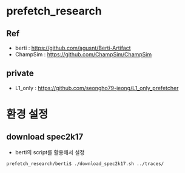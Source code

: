 # prefetch_research

## Ref
- berti : https://github.com/agusnt/Berti-Artifact
- ChampSim : https://github.com/ChampSim/ChampSim

## private
- L1_only : https://github.com/seongho79-jeong/L1_only_prefetcher


# 환경 설정
## download spec2k17
- berti의 script를 활용해서 설정

``` bash
prefetch_research/berti$ ./download_spec2k17.sh ../traces/
```
